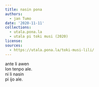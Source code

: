 ```yaml
---
title: nasin pona
authors:
  - jan Tumo
date: '2020-11-11'
collections:
  - utala.pona.la
  - utala pi toki musi (2020)
license:
sources:
  - https://utala.pona.la/toki-musi-lili/
---
```


ante li awen  
lon tenpo ale.  
ni li nasin  
pi ijo ale.

